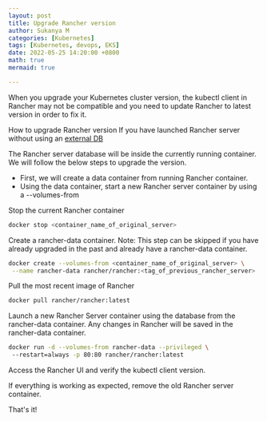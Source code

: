 ```yaml
---
layout: post
title: Upgrade Rancher version
author: Sukanya M
categories: [Kubernetes]
tags: [Kubernetes, devops, EKS]
date: 2022-05-25 14:20:00 +0800
math: true
mermaid: true

---
```



When you upgrade your Kubernetes cluster version, the kubectl client in Rancher may not be compatible and you need to update Rancher to latest version in order to fix it.

How to upgrade Rancher version If you have launched Rancher server without using an [external DB](https://rancher.com/docs/rancher/v1.1/en/installing-rancher/installing-server/#external-db)

The Rancher server database will be inside the currently running container. We will follow the below steps to upgrade the version.

- First, we will create a data container from running Rancher container.
- Using the data container, start a new Rancher server container by using a --volumes-from

Stop the current Rancher container

```sh
docker stop <container_name_of_original_server>
```

Create a rancher-data container. Note: This step can be skipped if you have already upgraded in the past and already have a rancher-data container.

```sh
docker create --volumes-from <container_name_of_original_server> \
 --name rancher-data rancher/rancher:<tag_of_previous_rancher_server>
```
Pull the most recent image of Rancher

```sh
docker pull rancher/rancher:latest
```

Launch a new Rancher Server container using the database from the rancher-data container. Any changes in Rancher will be saved in the rancher-data container.

```sh
docker run -d --volumes-from rancher-data --privileged \ 
 --restart=always -p 80:80 rancher/rancher:latest
```

Access the Rancher UI and verify the kubectl client version.

If everything is working as expected, remove the old Rancher server container. 

That's it!
